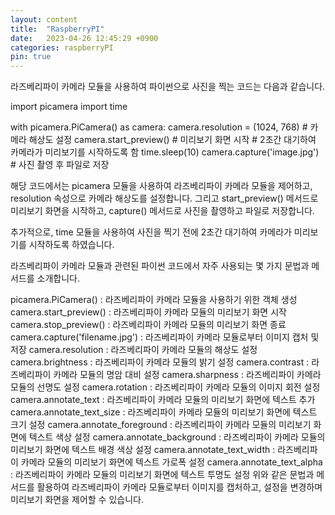 ```yaml
---
layout: content
title:  "RaspberryPI"
date:   2023-04-26 12:45:29 +0900
categories: raspberryPI
pin: true
---
```





라즈베리파이 카메라 모듈을 사용하여 파이썬으로 사진을 찍는 코드는 다음과 같습니다.

import picamera
import time

with picamera.PiCamera() as camera:
    camera.resolution = (1024, 768) # 카메라 해상도 설정
    camera.start_preview() # 미리보기 화면 시작
    # 2초간 대기하여 카메라가 미리보기를 시작하도록 함
    time.sleep(10)
    camera.capture('image.jpg') # 사진 촬영 후 파일로 저장


해당 코드에서는 picamera 모듈을 사용하여 라즈베리파이 카메라 모듈을 제어하고, resolution 속성으로 카메라 해상도를 설정합니다. 그리고 start_preview() 메서드로 미리보기 화면을 시작하고, capture() 메서드로 사진을 촬영하고 파일로 저장합니다.

추가적으로, time 모듈을 사용하여 사진을 찍기 전에 2초간 대기하여 카메라가 미리보기를 시작하도록 하였습니다.







라즈베리파이 카메라 모듈과 관련된 파이썬 코드에서 자주 사용되는 몇 가지 문법과 메서드를 소개합니다.

picamera.PiCamera() : 라즈베리파이 카메라 모듈을 사용하기 위한 객체 생성
camera.start_preview() : 라즈베리파이 카메라 모듈의 미리보기 화면 시작
camera.stop_preview() : 라즈베리파이 카메라 모듈의 미리보기 화면 종료
camera.capture('filename.jpg') : 라즈베리파이 카메라 모듈로부터 이미지 캡처 및 저장
camera.resolution : 라즈베리파이 카메라 모듈의 해상도 설정
camera.brightness : 라즈베리파이 카메라 모듈의 밝기 설정
camera.contrast : 라즈베리파이 카메라 모듈의 명암 대비 설정
camera.sharpness : 라즈베리파이 카메라 모듈의 선명도 설정
camera.rotation : 라즈베리파이 카메라 모듈의 이미지 회전 설정
camera.annotate_text : 라즈베리파이 카메라 모듈의 미리보기 화면에 텍스트 추가
camera.annotate_text_size : 라즈베리파이 카메라 모듈의 미리보기 화면에 텍스트 크기 설정
camera.annotate_foreground : 라즈베리파이 카메라 모듈의 미리보기 화면에 텍스트 색상 설정
camera.annotate_background : 라즈베리파이 카메라 모듈의 미리보기 화면에 텍스트 배경 색상 설정
camera.annotate_text_width : 라즈베리파이 카메라 모듈의 미리보기 화면에 텍스트 가로폭 설정
camera.annotate_text_alpha : 라즈베리파이 카메라 모듈의 미리보기 화면에 텍스트 투명도 설정
위와 같은 문법과 메서드를 활용하여 라즈베리파이 카메라 모듈로부터 이미지를 캡처하고, 설정을 변경하며 미리보기 화면을 제어할 수 있습니다.